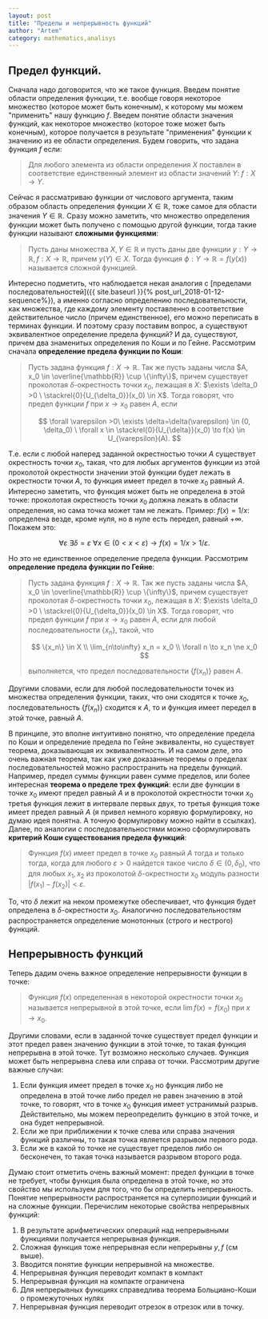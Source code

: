 ```yaml
---
layout: post
title: "Пределы и непрерывность функций"
author: "Artem"
category: mathematics,analisys
---
```


## Предел функций.

Сначала надо договорится, что же такое функция. Введем понятие области определения функции, т.е. вообще говоря некоторое множество (которое может быть конечным), к которому мы можем "применить" нашу функцию $f$. Введем понятие области значения функций, как некоторое множество (которое тоже может быть конечным), которое получается в результате "применения" функции к значению из ее области определения.  Будем говорить, что задана функция $f$ если:

> Для любого элемента из области определения $X$ поставлен в соответствие единственный элемент из области значений $Y$: $f: X \rightarrow Y$.  

Сейчас я рассматриваю функции от числового аргумента, таким образом область определения функции $X \in \mathbb{R}$, тоже самое для области значения $Y \in \mathbb{R}$. Сразу можно заметить, что множество определения функции может быть получено с помощью другой функции, тогда такие функции называют **сложными функциями**:

> Пусть даны множества $X, Y \in \mathbb{R}$ и пусть даны две функции $y: Y \to \mathbb{R}, f: X \to \mathbb{R}$, причем $y(Y) \in X$. Тогда функция $\phi : Y \to \mathbb{R} = f(y(x))$ называется сложной функцией. 

Интересно подметить, что наблюдается некая аналогия с [пределами последовательностей]({{ site.baseurl }}{% post_url_2018-01-12-sequence%}), а именно согласно определению последовательности, как множества, где каждому элементу поставленно в соответствие действительное число (причем единственное), его можно переписать в терминах функции. И поэтому сразу поставим вопрос, а существуют эквивалентное определение предела функций? И да, существуют, причем два знаменитых определения по Коши и по Гейне. Рассмотрим сначала **определение предела функции по Коши**:

> Пусть задана функция $f: X \rightarrow \mathbb{R}$. Так же пусть заданы числа $A, x_0 \in \overline{\mathbb{R}} \cup \{\infty\}$, причем существует проколотая $\delta$-окрестность точки $x_0$, лежащая в $X$: $\exists \delta_0 >0 \ \stackrel{0}{U_{\delta_0}}(x_0) \in X$. Тогда говорят, что предел функции $f$ при $x \to x_0$ равен $A$, если 
> 
> $$
> \forall \varepsilon >0\ \exists \delta=\delta(\varepsilon) \in (0, \delta_0) \ \forall x \in \stackrel{0}{U_{\delta}}(x_0) \to f(x) \in U_{\varepsilon}(A).
> $$
>

Т.е. если с любой наперед заданной окрестностью точки $A$ существует окрестность точки $x_0$, такая, что для любых аргументов функции из этой проколотой окрестности значении этой функции будет лежать в окрестности точки $A$, то функция имеет предел в точке $x_0$  равный $A$. Интересно заметить, что функция может быть не определена в этой точке: проколотая окрестность точки $x_0$ должна лежать в области определения, но сама точка может там не лежать. Пример: $f(x) = 1/x$: определена везде, кроме нуля, но в нуле есть передел, равный $+\infty$. Покажем это: 

$$
\forall \varepsilon\ \exists \delta=\varepsilon\ \forall x \in (0 < x< \varepsilon) \to f(x) = 1/x > 1/\varepsilon.
$$

Но это не единственное определение предела функции. Рассмотрим **определение предела функции по Гейне**:    

> Пусть задана функция $f: X \rightarrow \mathbb{R}$. Так же пусть заданы числа $A, x_0 \in \overline{\mathbb{R}} \cup \{\infty\}$, причем существует проколотая $\delta$-окрестность точки $x_0$, лежащая в $X$: $\exists \delta_0 >0 \ \stackrel{0}{U_{\delta_0}}(x_0) \in X$. Тогда говорят, что предел функции $f$ при $x \to x_0$ равен $A$, если для любой последовательности $\{x_n\}$, такой, что 
> 
> $$
> \{x_n\} \in X \\
> \lim_{n\to\infty} x_n = x_0 \\
> \forall n \to x_n \ne x_0
> $$
> 
> выполняется, что предел последовательности $\{f(x_n)\}$ равен $A$. 

Другими словами, если для любой последовательности точек из множества определения функции, таких, что они сходятся к точке $x_0$, последовательность $\{f(x_n)\}$ сходится к $A$, то и функция имеет передел в этой точке, равный $A$. 

В принципе, это вполне интуитивно понятно, что определение предела по Коши и определение предела по Гейне эквиваленты, но существует теорема, доказывающая их эквивалентность. И на самом деле, это очень важная теорема, так как уже доказанные теоремы о пределах последовательностей можно распространить на пределы функций. Например, предел суммы функции равен сумме пределов, или более интересная **теорема о пределе трех функций**: если две функции в точке $x_0$ имеют предел равный $A$ и в проколотой окрестности точки $x_0$ третья функция лежит в интервале первых двух, то третья функция тоже имеет предел равный $A$ (я привел немного корявую формулировку, но думаю идея понятна. А точную формулировку можно найти в ссылках). Далее, по аналогии с последовательностями можно сформулировать **критерий Коши существования предела функций**:

> Функция $f(x)$ имеет предел в точке $x_0$ равный $A$ тогда и только тогда, когда для любого $\varepsilon >0$ найдется такое число $\delta \in (0, \delta_0)$, что для любых $x_1, x_2$ из проколотой $\delta$-окрестности $x_0$ модуль разности $|f(x_1)-f(x_2)| < \varepsilon$.  

То, что $\delta$ лежит на неком промежутке обеспечивает, что функция будет определена в $\delta$-окрестности $x_0$. Аналогично последовательностям распространяется определение монотонных (строго и нестрого) функций. 

## Непрерывность функций 

Теперь дадим очень важное определение непрерывности функции в точке: 

> Функция $f(x)$ определенная в некоторой окрестности точки $x_0$ называется непрерывной в этой точке, если $\lim f(x) = f(x_0)$ при $x \to x_0$.  

Другими словами, если в заданной точке существует предел функции и этот предел равен значению функции в этой точке, то такая функция непрерывна в этой точке. Тут возможно несколько случаев. Функция может быть непрерывна слева или справа от точки. Рассмотрим другие важные случаи: 

1. Если функция имеет предел в точке $x_0$ но функция либо не определена в этой точке либо предел не равен значению в этой точке, то говорят, что в точке $x_0$ функция имеет устранимый разрыв. Действительно, мы можем переопределить функцию в этой точке, и она будет непрерывной. 
2. Если же при приближении к точке слева или справа значения функций различны, то такая точка является разрывом первого рода. 
3. Если же в какой то точке не существует пределов либо он бесконечен, то такая точка называется разрывом второго рода. 

Думаю стоит отметить очень важный момент: предел функции в точке не требует, чтобы функция была определена в этой точке, но это свойство мы используем для того, что бы определить непрерывность. Понятие непрерывности распространяется на суперпозиции функций и на сложные функции. Перечислим некоторые свойства непрерывных функций: 

1. В результате арифметических операций над непрерывными функциями получается непрерывная функция.  
2. Сложная функция тоже непрерывная если непрерывны $y, f$ (см выше). 
3. Вводится понятие функции непрерывной на множестве. 
4. Непрерывная функция переводит компакт в компакт 
5. Непрерывная функция на компакте ограничена 
6. Для непрерывных функциях справедлива теорема Больциано-Коши о промежуточных нулях
7. Непрерывная функция переводит отрезок в отрезок или в точку.



 

